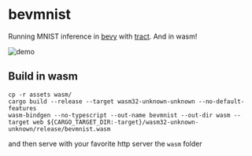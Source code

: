 # bevmnist

Running MNIST inference in [bevy](https://github.com/bevyengine/bevy) with [tract](https://github.com/sonos/tract). And in wasm!

![demo](https://raw.githubusercontent.com/vleue/bevmnist/master/demo.gif)


## Build in wasm

```
cp -r assets wasm/
cargo build --release --target wasm32-unknown-unknown --no-default-features
wasm-bindgen --no-typescript --out-name bevmnist --out-dir wasm --target web ${CARGO_TARGET_DIR:-target}/wasm32-unknown-unknown/release/bevmnist.wasm
```
and then serve with your favorite http server the `wasm` folder
